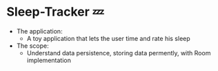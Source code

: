 # Sleep-Tracker 💤
* The application:
    * A toy application that lets the user time and rate his sleep
* The scope:
    * Understand data persistence, storing data permently, with Room implementation
